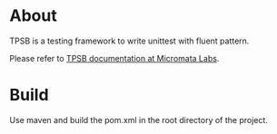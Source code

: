 # About
TPSB is a testing framework to write unittest with fluent pattern.

Please refer to [TPSB documentation at Micromata Labs](https://labs.micromata.de/mgc/tpsb/en/Index).

# Build
Use maven and build the pom.xml in the root directory of the project.
